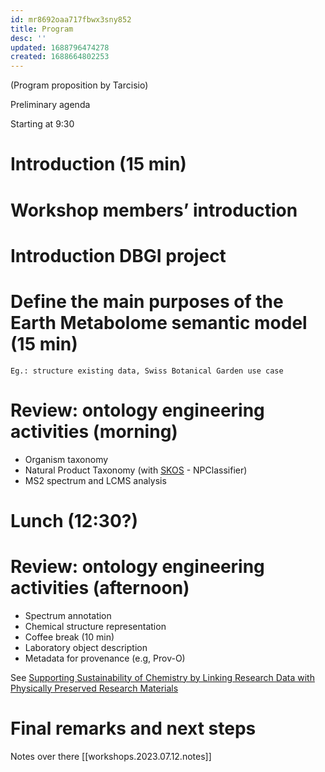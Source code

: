 ```yaml
---
id: mr8692oaa717fbwx3sny852
title: Program
desc: ''
updated: 1688796474278
created: 1688664802253
---
```


(Program proposition by Tarcisio)

Preliminary agenda 
 

Starting at 9:30 

# Introduction (15 min)
# Workshop members’ introduction
# Introduction DBGI project
# Define the main purposes of the Earth Metabolome semantic model (15 min)
    Eg.: structure existing data, Swiss Botanical Garden use case

# Review: ontology engineering activities (morning)

- Organism taxonomy 
- Natural Product Taxonomy (with [SKOS](https://en.wikipedia.org/wiki/Simple_Knowledge_Organization_System "Simple Knowledge Organization System \(SKOS\) is a W3C recommendation designed for representation of thesauri, classification schemes, taxonomies, subject-heading systems, or any other type of structured controlled vocabulary. SKOS is part of the Semantic Web family of standards built upon RDF and RDFS, and its main objective is to enable easy publication and use of such vocabularies as linked data.") - NPClassifier)
- MS2 spectrum and LCMS analysis

# Lunch (12:30?)
# Review: ontology engineering activities (afternoon)
 - Spectrum annotation
 - Chemical structure representation
 - Coffee break (10 min)
 - Laboratory object description
 - Metadata for provenance (e.g, Prov-O)

 See [Supporting Sustainability of Chemistry by Linking Research Data with Physically Preserved Research Materials](https://chemrxiv.org/engage/api-gateway/chemrxiv/assets/orp/resource/item/64a2fa0cba3e99daef73fa6a/original/supporting-sustainability-of-chemistry-by-linking-research-data-with-physically-preserved-research-materials.pdf)
 

# Final remarks and next steps 



Notes over there [[workshops.2023.07.12.notes]]
